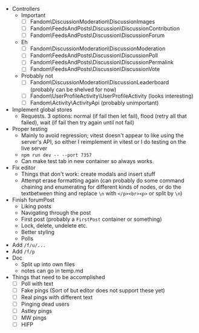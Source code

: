 - Controllers
  - Important
    - [ ] Fandom\DiscussionModeration\DiscussionImages
    - [ ] Fandom\FeedsAndPosts\Discussion\DiscussionContribution
    - [ ] Fandom\FeedsAndPosts\Discussion\DiscussionForum
  - Eh
    - [ ] Fandom\DiscussionModeration\DiscussionModeration
    - [ ] Fandom\FeedsAndPosts\Discussion\DiscussionPoll
    - [ ] Fandom\FeedsAndPosts\Discussion\DiscussionPermalink
    - [ ] Fandom\FeedsAndPosts\Discussion\DiscussionVote
  - Probably not
    - [ ] Fandom\DiscussionModeration\DiscussionLeaderboard (probably can be shelved for now)
    - [ ] Fandom\UserProfileActivity\UserProfileActivity (looks interesting)
    - [ ] Fandom\Activity\ActivityApi (probably unimportant)
- Implement global stores
  - Requests. 3 options: normal (if fail then let fail), flood (retry all that failed), wait (if fail then try again until not fail)
- Proper testing
  - Mainly to avoid regression; vitest doesn't appear to like using the server's API, so either I reimplement in vitest or I do testing on the live server
  - `npm run dev -- --port 7357`
  - Can make test tab in new container so always works.
- Fix editor
  - Things that don't work: create modals and insert stuff
  - Attempt erase formatting again (can probably do some command chaining and enumerating for different kinds of nodes, or do the textbetween thing and replace `\n` with `</p><br><p>` or split by `\n`)
- Finish forumPost
  - Liking posts
  - Navigating through the post
  - First post (probably a `FirstPost` container or something)
  - Lock, delete, undelete etc.
  - Better styling
  - Polls
- Add `/f/u/...`
- Add `/f/p`
- Doc
  - Split up into own files
  - notes can go in temp.md
- Things that need to be accomplished
  - [ ] Poll with text
  - [ ] Fake pings (Sort of but editor does not support these yet)
  - [ ] Real pings with different text
  - [ ] Pinging dead users
  - [ ] Astley pings
  - [ ] MW pings
  - [ ] HIFP
